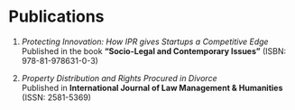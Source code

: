 # Publications  

1. *Protecting Innovation: How IPR gives Startups a Competitive Edge*  
   Published in the book **“Socio-Legal and Contemporary Issues”** (ISBN: 978-81-978631-0-3)  

2. *Property Distribution and Rights Procured in Divorce*  
   Published in **International Journal of Law Management & Humanities** (ISSN: 2581-5369)
   
